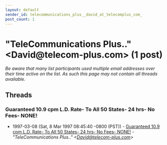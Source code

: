 ```yaml
---
layout: default
sender_id: telecommunications_plus__david_at_telecomplus_com_
post_count: 1
---
```


# "TeleCommunications Plus.." <David<span>@</span>telecom-plus.com> (1 post)

_Be aware that many list participants used multiple email addresses over their time active on the list. As such this page may not contain all threads available._

## Threads

### Guaranteed 10.9 cpm L.D. Rate- To All 50 States- 24 hrs- No Fees- NONE!
+ 1997-03-08 (Sat, 8 Mar 1997 08:45:40 -0800 (PST)) - [Guaranteed 10.9 cpm L.D. Rate- To All 50 States- 24 hrs- No Fees- NONE!](/archive/1997/03/64198b5b86110f76cb5ff3fad9eace86a3bbdf6367a6ade0c0fa7f40d98c999d) - _"TeleCommunications Plus.." \<David@telecom-plus.com\>_

